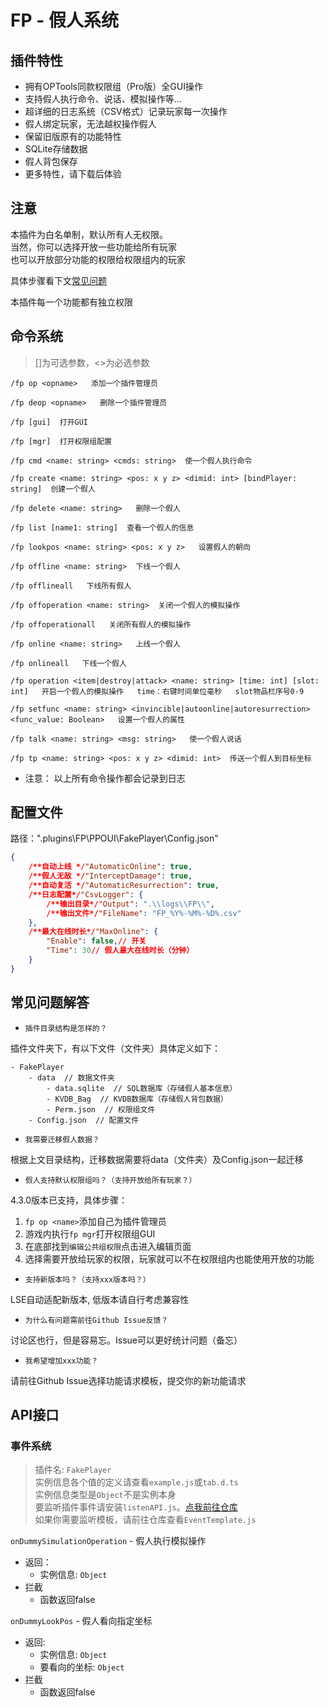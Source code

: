 # FP - 假人系统

## 插件特性

- 拥有OPTools同款权限组（Pro版）全GUI操作
- 支持假人执行命令、说话、模拟操作等...
- 超详细的日志系统（CSV格式）记录玩家每一次操作
- 假人绑定玩家，无法越权操作假人
- 保留旧版原有的功能特性
- SQLite存储数据
- 假人背包保存
- 更多特性，请下载后体验

## 注意  

本插件为白名单制，默认所有人无权限。  
当然，你可以选择开放一些功能给所有玩家  
也可以开放部分功能的权限给权限组内的玩家  

具体步骤看下文[常见问题](#常见问题解答)

本插件每一个功能都有独立权限

## 命令系统
>
> []为可选参数，<>为必选参数

```command
/fp op <opname>   添加一个插件管理员   

/fp deop <opname>   删除一个插件管理员   

/fp [gui]  打开GUI   

/fp [mgr]  打开权限组配置

/fp cmd <name: string> <cmds: string>  使一个假人执行命令  

/fp create <name: string> <pos: x y z> <dimid: int> [bindPlayer: string]  创建一个假人    

/fp delete <name: string>   删除一个假人   

/fp list [name1: string]  查看一个假人的信息   

/fp lookpos <name: string> <pos: x y z>   设置假人的朝向   

/fp offline <name: string>  下线一个假人  

/fp offlineall   下线所有假人   

/fp offoperation <name: string>  关闭一个假人的模拟操作   

/fp offoperationall   关闭所有假人的模拟操作

/fp online <name: string>   上线一个假人   

/fp onlineall   下线一个假人   

/fp operation <item|destroy|attack> <name: string> [time: int] [slot: int]   开启一个假人的模拟操作   time：右键时间单位毫秒   slot物品栏序号0-9    

/fp setfunc <name: string> <invincible|autoonline|autoresurrection> <func_value: Boolean>   设置一个假人的属性    

/fp talk <name: string> <msg: string>   使一个假人说话    

/fp tp <name: string> <pos: x y z> <dimid: int>  传送一个假人到目标坐标   
```

- 注意： 以上所有命令操作都会记录到日志

## 配置文件

路径：".plugins\FP\PPOUI\FakePlayer\Config.json"

```json
{
    /**自动上线 */"AutomaticOnline": true,
    /**假人无敌 */"InterceptDamage": true,
    /**自动复活 */"AutomaticResurrection": true,
    /**日志配置*/"CsvLogger": {
        /**输出目录*/"Output": ".\\logs\\FP\\",
        /**输出文件*/"FileName": "FP_%Y%-%M%-%D%.csv"
    },
    /**最大在线时长*/"MaxOnline": {
        "Enable": false,// 开关
        "Time": 30// 假人最大在线时长（分钟）
    }
}

```

## 常见问题解答  

- `插件目录结构是怎样的？`

插件文件夹下，有以下文件（文件夹）具体定义如下：

```file
- FakePlayer
    - data  // 数据文件夹
        - data.sqlite  // SQL数据库（存储假人基本信息）
        - KVDB_Bag  // KVDB数据库（存储假人背包数据）
        - Perm.json  // 权限组文件
    - Config.json  // 配置文件
```

- `我需要迁移假人数据？`

根据上文目录结构，迁移数据需要将data（文件夹）及Config.json一起迁移  

- `假人支持默认权限组吗？（支持开放给所有玩家？）`

4.3.0版本已支持，具体步骤：

1. `fp op <name>`添加自己为插件管理员  
2. 游戏内执行`fp mgr`打开权限组GUI  
3. 在底部找到`编辑公共组权限`点击进入编辑页面
4. 选择需要开放给玩家的权限，玩家就可以不在权限组内也能使用开放的功能

- `支持新版本吗？（支持xxx版本吗？）`

LSE自动适配新版本, 低版本请自行考虑兼容性  

- `为什么有问题需前往Github Issue反馈？`

讨论区也行，但是容易忘。Issue可以更好统计问题（备忘）

- `我希望增加xxx功能？`

请前往Github Issue选择功能请求模板，提交你的新功能请求  

## API接口

### 事件系统

> 插件名: `FakePlayer`  
> 实例信息各个值的定义请查看`example.js`或`tab.d.ts`  
> 实例信息类型是`Object`不是实例本身  
> 要监听插件事件请安装`listenAPI.js`。[点我前往仓库](https://gitee.com/minimouse0/listenapi)  
> 如果你需要监听模板，请前往仓库查看`EventTemplate.js`

`onDummySimulationOperation` - 假人执行模拟操作  

- 返回：
  - 实例信息: `Object`  
- 拦截
  - 函数返回false

`onDummyLookPos` - 假人看向指定坐标  

- 返回:
  - 实例信息: `Object`
  - 要看向的坐标: `Object`  
- 拦截
  - 函数返回false
